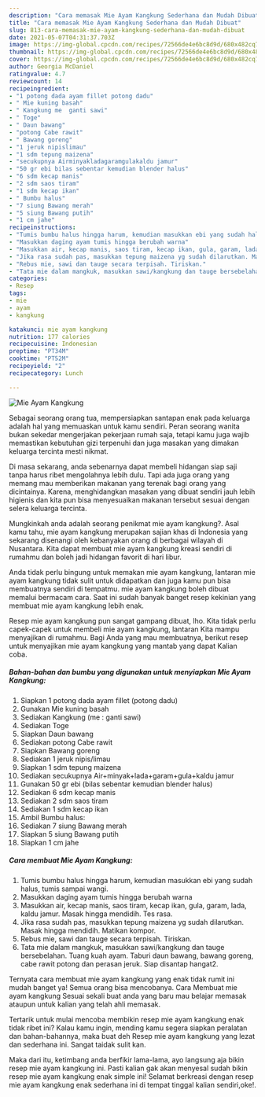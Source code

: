```yaml
---
description: "Cara memasak Mie Ayam Kangkung Sederhana dan Mudah Dibuat"
title: "Cara memasak Mie Ayam Kangkung Sederhana dan Mudah Dibuat"
slug: 813-cara-memasak-mie-ayam-kangkung-sederhana-dan-mudah-dibuat
date: 2021-05-07T04:31:37.703Z
image: https://img-global.cpcdn.com/recipes/72566de4e6bc8d9d/680x482cq70/mie-ayam-kangkung-foto-resep-utama.jpg
thumbnail: https://img-global.cpcdn.com/recipes/72566de4e6bc8d9d/680x482cq70/mie-ayam-kangkung-foto-resep-utama.jpg
cover: https://img-global.cpcdn.com/recipes/72566de4e6bc8d9d/680x482cq70/mie-ayam-kangkung-foto-resep-utama.jpg
author: Georgia McDaniel
ratingvalue: 4.7
reviewcount: 14
recipeingredient:
- "1 potong dada ayam fillet potong dadu"
- " Mie kuning basah"
- " Kangkung me  ganti sawi"
- " Toge"
- " Daun bawang"
- "potong Cabe rawit"
- " Bawang goreng"
- "1 jeruk nipislimau"
- "1 sdm tepung maizena"
- "secukupnya Airminyakladagaramgulakaldu jamur"
- "50 gr ebi bilas sebentar kemudian blender halus"
- "6 sdm kecap manis"
- "2 sdm saos tiram"
- "1 sdm kecap ikan"
- " Bumbu halus"
- "7 siung Bawang merah"
- "5 siung Bawang putih"
- "1 cm jahe"
recipeinstructions:
- "Tumis bumbu halus hingga harum, kemudian masukkan ebi yang sudah halus, tumis sampai wangi."
- "Masukkan daging ayam tumis hingga berubah warna"
- "Masukkan air, kecap manis, saos tiram, kecap ikan, gula, garam, lada, kaldu jamur. Masak hingga mendidih. Tes rasa."
- "Jika rasa sudah pas, masukkan tepung maizena yg sudah dilarutkan. Masak hingga mendidih. Matikan kompor."
- "Rebus mie, sawi dan tauge secara terpisah. Tiriskan."
- "Tata mie dalam mangkuk, masukkan sawi/kangkung dan tauge bersebelahan. Tuang kuah ayam. Taburi daun bawang, bawang goreng, cabe rawit potong dan perasan jeruk. Siap disantap hangat2."
categories:
- Resep
tags:
- mie
- ayam
- kangkung

katakunci: mie ayam kangkung 
nutrition: 177 calories
recipecuisine: Indonesian
preptime: "PT34M"
cooktime: "PT52M"
recipeyield: "2"
recipecategory: Lunch

---
```



![Mie Ayam Kangkung](https://img-global.cpcdn.com/recipes/72566de4e6bc8d9d/680x482cq70/mie-ayam-kangkung-foto-resep-utama.jpg)

Sebagai seorang orang tua, mempersiapkan santapan enak pada keluarga adalah hal yang memuaskan untuk kamu sendiri. Peran seorang  wanita bukan sekedar mengerjakan pekerjaan rumah saja, tetapi kamu juga wajib memastikan kebutuhan gizi terpenuhi dan juga masakan yang dimakan keluarga tercinta mesti nikmat.

Di masa  sekarang, anda sebenarnya dapat membeli hidangan siap saji tanpa harus ribet mengolahnya lebih dulu. Tapi ada juga orang yang memang mau memberikan makanan yang terenak bagi orang yang dicintainya. Karena, menghidangkan masakan yang dibuat sendiri jauh lebih higienis dan kita pun bisa menyesuaikan makanan tersebut sesuai dengan selera keluarga tercinta. 



Mungkinkah anda adalah seorang penikmat mie ayam kangkung?. Asal kamu tahu, mie ayam kangkung merupakan sajian khas di Indonesia yang sekarang disenangi oleh kebanyakan orang di berbagai wilayah di Nusantara. Kita dapat membuat mie ayam kangkung kreasi sendiri di rumahmu dan boleh jadi hidangan favorit di hari libur.

Anda tidak perlu bingung untuk memakan mie ayam kangkung, lantaran mie ayam kangkung tidak sulit untuk didapatkan dan juga kamu pun bisa membuatnya sendiri di tempatmu. mie ayam kangkung boleh dibuat memalui bermacam cara. Saat ini sudah banyak banget resep kekinian yang membuat mie ayam kangkung lebih enak.

Resep mie ayam kangkung pun sangat gampang dibuat, lho. Kita tidak perlu capek-capek untuk membeli mie ayam kangkung, lantaran Kita mampu menyajikan di rumahmu. Bagi Anda yang mau membuatnya, berikut resep untuk menyajikan mie ayam kangkung yang mantab yang dapat Kalian coba.

<!--inarticleads1-->

##### Bahan-bahan dan bumbu yang digunakan untuk menyiapkan Mie Ayam Kangkung:

1. Siapkan 1 potong dada ayam fillet (potong dadu)
1. Gunakan  Mie kuning basah
1. Sediakan  Kangkung (me : ganti sawi)
1. Sediakan  Toge
1. Siapkan  Daun bawang
1. Sediakan potong Cabe rawit
1. Siapkan  Bawang goreng
1. Sediakan 1 jeruk nipis/limau
1. Siapkan 1 sdm tepung maizena
1. Sediakan secukupnya Air+minyak+lada+garam+gula+kaldu jamur
1. Gunakan 50 gr ebi (bilas sebentar kemudian blender halus)
1. Sediakan 6 sdm kecap manis
1. Sediakan 2 sdm saos tiram
1. Sediakan 1 sdm kecap ikan
1. Ambil  Bumbu halus:
1. Sediakan 7 siung Bawang merah
1. Siapkan 5 siung Bawang putih
1. Siapkan 1 cm jahe




<!--inarticleads2-->

##### Cara membuat Mie Ayam Kangkung:

1. Tumis bumbu halus hingga harum, kemudian masukkan ebi yang sudah halus, tumis sampai wangi.
1. Masukkan daging ayam tumis hingga berubah warna
1. Masukkan air, kecap manis, saos tiram, kecap ikan, gula, garam, lada, kaldu jamur. Masak hingga mendidih. Tes rasa.
1. Jika rasa sudah pas, masukkan tepung maizena yg sudah dilarutkan. Masak hingga mendidih. Matikan kompor.
1. Rebus mie, sawi dan tauge secara terpisah. Tiriskan.
1. Tata mie dalam mangkuk, masukkan sawi/kangkung dan tauge bersebelahan. Tuang kuah ayam. Taburi daun bawang, bawang goreng, cabe rawit potong dan perasan jeruk. Siap disantap hangat2.




Ternyata cara membuat mie ayam kangkung yang enak tidak rumit ini mudah banget ya! Semua orang bisa mencobanya. Cara Membuat mie ayam kangkung Sesuai sekali buat anda yang baru mau belajar memasak ataupun untuk kalian yang telah ahli memasak.

Tertarik untuk mulai mencoba membikin resep mie ayam kangkung enak tidak ribet ini? Kalau kamu ingin, mending kamu segera siapkan peralatan dan bahan-bahannya, maka buat deh Resep mie ayam kangkung yang lezat dan sederhana ini. Sangat taidak sulit kan. 

Maka dari itu, ketimbang anda berfikir lama-lama, ayo langsung aja bikin resep mie ayam kangkung ini. Pasti kalian gak akan menyesal sudah bikin resep mie ayam kangkung enak simple ini! Selamat berkreasi dengan resep mie ayam kangkung enak sederhana ini di tempat tinggal kalian sendiri,oke!.

